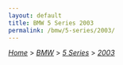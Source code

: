 ```yaml
---
layout: default
title: BMW 5 Series 2003
permalink: /bmw/5-series/2003/
---
```

[*Home*](/) > [*BMW*](/bmw/) > [*5 Series*](/bmw/5-series/) > [*2003*](/bmw/5-series/2003/)
